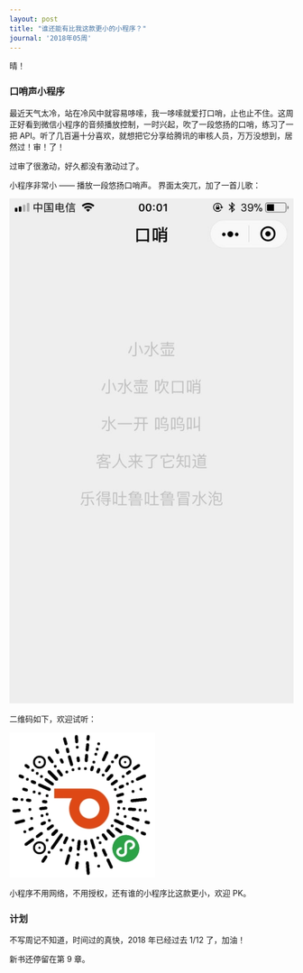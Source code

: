 ```yaml
---
layout: post
title: "谁还能有比我这款更小的小程序？"
journal: '2018年05周'
---
```


晴！

### 口哨声小程序

最近天气太冷，站在冷风中就容易哆嗦，我一哆嗦就爱打口哨，止也止不住。这周正好看到微信小程序的音频播放控制，一时兴起，吹了一段悠扬的口哨，练习了一把 API。听了几百遍十分喜欢，就想把它分享给腾讯的审核人员，万万没想到，居然过！审！了！

过审了很激动，好久都没有激动过了。

小程序非常小 —— 播放一段悠扬口哨声。
界面太突兀，加了一首儿歌：

![小程序界面](/assets/images/2018-02-01/whistle.jpg)

二维码如下，欢迎试听：

![小程序二维码](/assets/images/2018-02-01/whistle_qr.jpg)

小程序不用网络，不用授权，还有谁的小程序比这款更小，欢迎 PK。

### 计划

不写周记不知道，时间过的真快，2018 年已经过去 1/12 了，加油！

新书还停留在第 9 章。
